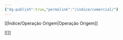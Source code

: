 ```yaml
---
{"dg-publish":true,"permalink":"/indice/comercial/"}
---
```






[[Índice/Operação Origem\|Operação Origem]]

[[]]

